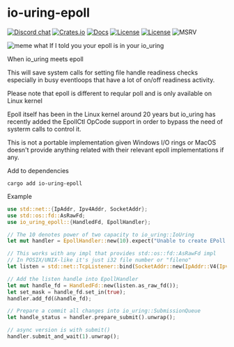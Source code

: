 # io-uring-epoll

[![Discord chat][discord-badge]][discord-url]
[![Crates.io](https://img.shields.io/crates/v/io-uring-epoll.svg)](https://crates.io/crates/io-uring-epoll)
[![Docs](https://docs.rs/io-uring-epoll/badge.svg)](https://docs.rs/io-uring-epoll)
[![License](https://img.shields.io/badge/License-Apache%202.0-blue.svg)](https://opensource.org/licenses/Apache-2.0)
[![License](https://img.shields.io/badge/License-MIT-yellow.svg)](https://opensource.org/licenses/MIT)
![MSRV](https://img.shields.io/badge/MSRV-1.70.0-blue)

![meme what If I told you your epoll is in your io_uring](https://cdn.jsdelivr.net/gh/yaws-rs/io_uring-utils@main/io-uring-epoll/assets/meme_epoll_io_uring.jpg)

When io_uring meets epoll

This will save system calls for setting file handle readiness checks especially in busy
eventloops that have a lot of on/off readiness activity.

Please note that epoll is different to reqular poll and is only available on Linux kernel

Epoll itself has been in the Linux kernel around 20 years but io_uring has recently added
the EpollCtl OpCode support in order to bypass the need of systerm calls to control it.

This is not a portable implementation given Windows I/O rings or MacOS doesn't provide
anything related with their relevant epoll implementations if any.

Add to dependencies
```ignore
cargo add io-uring-epoll
```

Example
```rust
use std::net::{IpAddr, Ipv4Addr, SocketAddr};
use std::os::fd::AsRawFd;
use io_uring_epoll::{HandledFd, EpollHandler};

// The 10 denotes power of two capacity to io_uring::IoUring
let mut handler = EpollHandler::new(10).expect("Unable to create EPoll Handler");

// This works with any impl that provides std::os::fd::AsRawFd impl
// In POSIX/UNIX-like it's just i32 file number or "fileno"
let listen = std::net::TcpListener::bind(SocketAddr::new(IpAddr::V4(Ipv4Addr::new(127, 0, 0, 1)), 0)).unwrap();

// Add the listen handle into EpollHandler
let mut handle_fd = HandledFd::new(listen.as_raw_fd());
let set_mask = handle_fd.set_in(true);
handler.add_fd(&handle_fd);

// Prepare a commit all changes into io_uring::SubmissionQueue
let handle_status = handler.prepare_submit().unwrap();

// async version is with submit()
handler.submit_and_wait(1).unwrap();

```

[discord-badge]: https://img.shields.io/discord/934761553952141402.svg?logo=discord
[discord-url]: https://discord.gg/rXVsmzhaZa